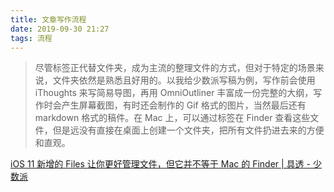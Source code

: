 ```yaml
---
title: 文章写作流程
date: 2019-09-30 21:27
tags: 流程
---
```


> 尽管标签正代替文件夹，成为主流的整理文件的方式，但对于特定的场景来说，文件夹依然是熟悉且好用的。以我给少数派写稿为例，写作前会使用 iThoughts 来写简易导图，再用 OmniOutliner 丰富成一份完整的大纲，写作时会产生屏幕截图，有时还会制作的 Gif 格式的图片，当然最后还有 markdown 格式的稿件。在 Mac 上，可以通过标签在 Finder 查看这些文件，但是远没有直接在桌面上创建一个文件夹，把所有文件扔进去来的方便和直观。

[iOS 11 新增的 Files 让你更好管理文件，但它并不等于 Mac 的 Finder | 具透 - 少数派](https://sspai.com/post/40336)
